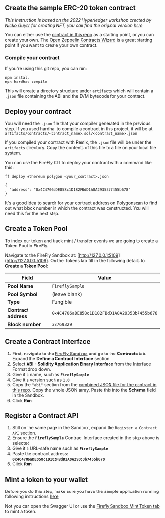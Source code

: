 ## Create the sample ERC-20 token contract

_This instruction is based on the 2022 Hyperledger workshop created by [Nicko Guyer](https://github.com/nguyer) for creating NFT, you can find the original version [here](https://github.com/nguyer/global-forum-2022-firefly-workshop)_

You can either use the [contract in this repo](../contracts/FireFlySample.sol) as a starting point, or you can create your own. The [Open Zeppelin Contracts Wizard](https://docs.openzeppelin.com/contracts/4.x/wizard) is a great starting point if you want to create your own contract.
### Compile your contract

If you're using this git repo, you can run:

```
npm install
npx hardhat compile
```

This will create a directory structure under `artifacts` which will contain a `.json` file containing the ABI and the EVM bytecode for your contract.

## Deploy your contract

You will need the `.json` file that your compiler generated in the previous step. If you used hardhat to compile a contract in this project, it will be at `artifacts/contracts/<contract_name>.sol/<contract_name>.json`

If you compiled your contract with Remix, the `.json` file will be under the `artifacts` directory. Copy the contents of this file to a file on your local file system.

You can use the FireFly CLI to deploy your contract with a command like this:

```
ff deploy ethereum polygon <your_contract>.json
```

```
{
  "address": "0x4C4706aDE858c1D182FBdD1A8A29353b7455b678"
}
```

It's a good idea to search for your contract address on [Polygonscan](https://mumbai.polygonscan.com/) to find out what block number in which the contract was constructed. You will need this for the next step.

## Create a Token Pool

To index our token and track mint / transfer events we are going to create a Token Pool in FireFly.

Navigate to the FireFly Sandbox at: [http://127.0.0.1:5109](http://127.0.0.1:5109). On the Tokens tab fill in the following details to **Create a Token Pool**:

| Field                | Value                                        |
| -------------------- | -------------------------------------------- |
| **Pool Name**        | `FireflySample`                                  |
| **Pool Symbol**      | (leave blank)                                |
| **Type**             | Fungible                                 |
| **Contract address** | `0x4C4706aDE858c1D182FBdD1A8A29353b7455b678` |
| **Block number**     | `33769329`                                   |

## Create a Contract Interface

1. First, navigate to the [FireFly Sandbox](http://127.0.0.1:5109/home?action=contracts.interface) and go to the **Contracts** tab. Expand the **Define a Contract Interface** section.
1. Select **ABI - Solidity Application Binary Interface** from the Interface Format drop down.
1. Give it a name, such as **`FireflySample`**
1. Give it a version such as **`1.0`**
2. Copy the `"abi"` section from the [combined JSON file for the contract in this repo](./artifacts/contracts/FireFlySample.sol/FireFlySampleToken.json). Copy the whole JSON array. Paste this into the **Schema** field in the Sandbox.
3. Click **Run**

## Register a Contract API

1. Still on the same page in the Sandbox, expand the `Register a Contract API` section.
1. Ensure the **`FireflySample`** Contract Interface created in the step above is selected
1. Give it a URL-safe name such as **`FireflySample`**
1. Paste the contract address: **`0x4C4706aDE858c1D182FBdD1A8A29353b7455b678`**
1. Click **Run**

## Mint a token to your wallet

Before you do this step, make sure you have the sample application running following instructions [here](../README.md#running)

Not you can open the Swagger UI or use the [Firefly Sandbox Mint Token tab](http://127.0.0.1:5109/home?action=tokens.mint) to mint a token.


